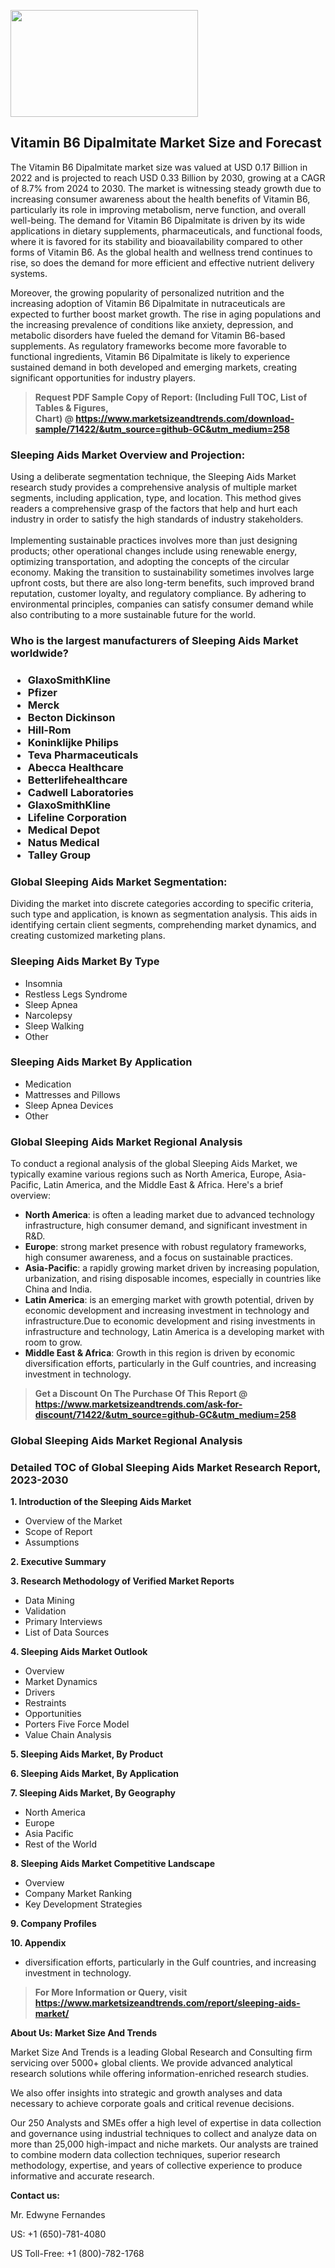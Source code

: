<p><img class="alignnone size-medium wp-image-20088" src="https://ffe5etoiles.com/wp-content/uploads/2024/12/MST1-300x171.png" alt="" width="300" height="171" /></p><h2>Vitamin B6 Dipalmitate Market Size and Forecast</h2><p>The Vitamin B6 Dipalmitate market size was valued at USD 0.17 Billion in 2022 and is projected to reach USD 0.33 Billion by 2030, growing at a CAGR of 8.7% from 2024 to 2030. The market is witnessing steady growth due to increasing consumer awareness about the health benefits of Vitamin B6, particularly its role in improving metabolism, nerve function, and overall well-being. The demand for Vitamin B6 Dipalmitate is driven by its wide applications in dietary supplements, pharmaceuticals, and functional foods, where it is favored for its stability and bioavailability compared to other forms of Vitamin B6. As the global health and wellness trend continues to rise, so does the demand for more efficient and effective nutrient delivery systems.</p><p>Moreover, the growing popularity of personalized nutrition and the increasing adoption of Vitamin B6 Dipalmitate in nutraceuticals are expected to further boost market growth. The rise in aging populations and the increasing prevalence of conditions like anxiety, depression, and metabolic disorders have fueled the demand for Vitamin B6-based supplements. As regulatory frameworks become more favorable to functional ingredients, Vitamin B6 Dipalmitate is likely to experience sustained demand in both developed and emerging markets, creating significant opportunities for industry players.</p></p><blockquote id="" class=""><strong>Request PDF Sample Copy of Report: (Including Full TOC, List of Tables &amp; Figures, Chart)&nbsp;@&nbsp;<strong><a href="https://www.marketsizeandtrends.com/download-sample/71422/&utm_source=github-GC&utm_medium=258" target="_blank">https://www.marketsizeandtrends.com/download-sample/71422/&utm_source=github-GC&utm_medium=258</a></strong></strong></blockquote><h3 id="" class="">Sleeping Aids Market&nbsp;Overview and Projection:</h3><p id="" class="">Using a deliberate segmentation technique, the Sleeping Aids Market research study provides a comprehensive analysis of multiple market segments, including application, type, and location. This method gives readers a comprehensive grasp of the factors that help and hurt each industry in order to satisfy the high standards of industry stakeholders. <br /> <br />Implementing sustainable practices involves more than just designing products; other operational changes include using renewable energy, optimizing transportation, and adopting the concepts of the circular economy. Making the transition to sustainability sometimes involves large upfront costs, but there are also long-term benefits, such improved brand reputation, customer loyalty, and regulatory compliance. By adhering to environmental principles, companies can satisfy consumer demand while also contributing to a more sustainable future for the world.</p><h3 id="" class="">Who is the largest manufacturers of&nbsp;Sleeping Aids Market worldwide?</h3><h3 class=""><p><ul><li>GlaxoSmithKline </li><li> Pfizer </li><li> Merck </li><li> Becton Dickinson </li><li> Hill-Rom </li><li> Koninklijke Philips </li><li> Teva Pharmaceuticals </li><li> Abecca Healthcare </li><li> Betterlifehealthcare </li><li> Cadwell Laboratories </li><li> GlaxoSmithKline </li><li> Lifeline Corporation </li><li> Medical Depot </li><li> Natus Medical </li><li> Talley Group</li></ul></p></h3><h3 id="" class="">Global&nbsp;Sleeping Aids Market Segmentation:</h3><p id="" class="">Dividing the market into discrete categories according to specific criteria, such type and application, is known as segmentation analysis. This aids in identifying certain client segments, comprehending market dynamics, and creating customized marketing plans.</p><h3 id="" class="">Sleeping Aids Market&nbsp;By Type</h3><p><p><ul><li>Insomnia</li><li> Restless Legs Syndrome</li><li> Sleep Apnea</li><li> Narcolepsy</li><li> Sleep Walking</li><li> Other</p></li></ul></p></p><h3 id="" class="">Sleeping Aids Market&nbsp;By Application</h3><p class=""><p><ul><li>Medication</li><li> Mattresses and Pillows</li><li> Sleep Apnea Devices</li><li> Other</li></ul></p></p><h3 id="" class="">Global Sleeping Aids Market Regional Analysis</h3><p id="" class="">To conduct a regional analysis of the global Sleeping Aids Market, we typically examine various regions such as North America, Europe, Asia-Pacific, Latin America, and the Middle East &amp; Africa. Here's a brief overview:</p><ul><li><strong>North America</strong>: is often a leading market due to advanced technology infrastructure, high consumer demand, and significant investment in R&amp;D.</li><li><strong>Europe</strong>: strong market presence with robust regulatory frameworks, high consumer awareness, and a focus on sustainable practices.</li><li><strong>Asia-Pacific</strong>: a rapidly growing market driven by increasing population, urbanization, and rising disposable incomes, especially in countries like China and India.</li><li><strong>Latin America</strong>: is an emerging market with growth potential, driven by economic development and increasing investment in technology and infrastructure.Due to economic development and rising investments in infrastructure and technology, Latin America is a developing market with room to grow.</li><li><strong>Middle East &amp; Africa</strong>: Growth in this region is driven by economic diversification efforts, particularly in the Gulf countries, and increasing investment in technology.</li></ul><blockquote id="" class=""><strong>Get a Discount On The Purchase Of This Report @ <strong><a href="https://www.marketsizeandtrends.com/ask-for-discount/71422/&utm_source=github-GC&utm_medium=258" target="_blank">https://www.marketsizeandtrends.com/ask-for-discount/71422/&utm_source=github-GC&utm_medium=258</a></strong></strong></blockquote><h3 id="" class="">Global Sleeping Aids Market Regional Analysis</h3><h3 id="" class="">Detailed TOC of Global Sleeping Aids Market Research Report, 2023-2030</h3><p id="" class=""><strong>1. Introduction of the Sleeping Aids Market</strong></p><ul><li>Overview of the Market</li><li>Scope of Report</li><li>Assumptions</li></ul><p id="" class=""><strong>2. Executive Summary</strong></p><p id="" class=""><strong>3. Research Methodology of Verified Market Reports</strong></p><ul><li>Data Mining</li><li>Validation</li><li>Primary Interviews</li><li>List of Data Sources</li></ul><p id="" class=""><strong>4. Sleeping Aids Market Outlook</strong></p><ul><li>Overview</li><li>Market Dynamics</li><li>Drivers</li><li>Restraints</li><li>Opportunities</li><li>Porters Five Force Model</li><li>Value Chain Analysis</li></ul><p id="" class=""><strong>5. Sleeping Aids Market, By Product</strong></p><p id="" class=""><strong>6. Sleeping Aids Market, By Application</strong></p><p id="" class=""><strong>7. Sleeping Aids Market, By Geography</strong></p><ul><li>North America</li><li>Europe</li><li>Asia Pacific</li><li>Rest of the World</li></ul><p id="" class=""><strong>8. Sleeping Aids Market Competitive Landscape</strong></p><ul><li>Overview</li><li>Company Market Ranking</li><li>Key Development Strategies</li></ul><p id="" class=""><strong>9. Company Profiles</strong></p><p id="" class=""><strong>10. Appendix</strong></p><ul><li>diversification efforts, particularly in the Gulf countries, and increasing investment in technology.</li></ul><blockquote id="" class=""><strong>For More Information or Query, visit <strong><strong><a href="https://www.marketsizeandtrends.com/report/sleeping-aids-market/" target="_blank">https://www.marketsizeandtrends.com/report/sleeping-aids-market/</a></strong></strong></strong></blockquote><p id="" class=""><strong>About Us: Market Size And Trends</strong></p><p id="" class="">Market Size And Trends is a leading Global Research and Consulting firm servicing over 5000+ global clients. We provide advanced analytical research solutions while offering information-enriched research studies.</p><p id="" class="">We also offer insights into strategic and growth analyses and data necessary to achieve corporate goals and critical revenue decisions.</p><p id="" class="">Our 250 Analysts and SMEs offer a high level of expertise in data collection and governance using industrial techniques to collect and analyze data on more than 25,000 high-impact and niche markets. Our analysts are trained to combine modern data collection techniques, superior research methodology, expertise, and years of collective experience to produce informative and accurate research.</p><p id="" class=""><strong>Contact us:</strong></p><p id="" class="">Mr. Edwyne Fernandes</p><p id="" class="">US: +1 (650)-781-4080</p><p id="" class="">US Toll-Free: +1 (800)-782-1768</p>

